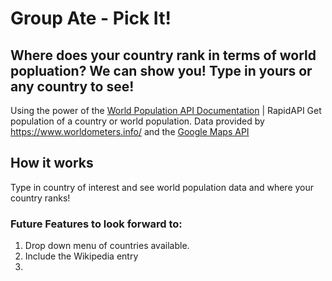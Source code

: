 # Group Ate - Pick It!

## Where does your country rank in terms of world popluation? We can show you! Type in yours or any country to see!

Using the power of the [World Population API Documentation](https://rapidapi.com/aldair.sr99/api/world-population) | RapidAPI Get population of a country or world population. Data provided by https://www.worldometers.info/ and the [Google Maps API](https://developers.google.com/maps)

## How it works

Type in country of interest and see world population data and where your country ranks!

### Future Features to look forward to:

1. Drop down menu of countries available.
2. Include the Wikipedia entry 
3.
